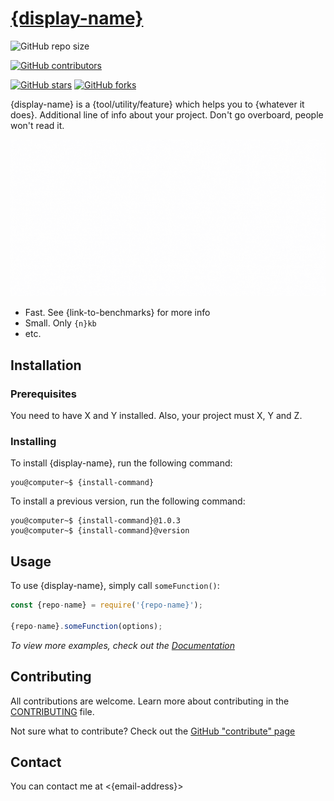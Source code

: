# [{display-name}][github-homepage]

<!--
Hey there!
==========

Thanks for checking this out. If you find this helpful, please leave a star!
If you have any suggestions, feel free to open a pull request or an issue.

To make life easier, do a quick search-and-replace for:
{display-name}: The project's display name (ex. Angular)
{repo-name}: The name of the repo the project (ex. angular)
{github-username}: The username under which the repo is (ex. angular)
{install-command}: The command to install the project (ex. npm install @angular/cli)
{email-address}: The email address where to reach you
Keep a lookout for text in curly braces.

**Make sure to read through the whole README.**
-->

<!--
Core concepts
=============

Your README should be a gateway to all other resource. It should answer these
questions as fast as possible:
1. What is the project for? (A short description)
2. Can I use it? (Prerequisites)
3. If yes, how do I install it? (Installation, Usage examples, etc.)
4. How can I help? (License, Contributing, etc.)
-->

<!--
Badges
======

Badges are a great way to show tiny tidbits of info.
They also attract the eye but don't overuse them.

You can also make these badges link to relevant pages.

Quick note, remove the comments/move them all to the top so that the badges
render properly.
-->

<!--
Repo size badge
===============

Repo size is more "universal" than, say, npm package size.
Feel free to change this.
-->
![GitHub repo size][repo-size]

<!--
Contributors badge
=================

Just to encourage others to contribute.
-->
[![GitHub contributors][contributors]][contributors-url]

<!--
Stars and forks badges
======================

You may be thinking,

"why is there a badge for stars (and stuff)?
aren't they already shown on the repo's homepage?"

Well, the fact is this README may be shown in other places.
For example, if this is an npm package, this README will also be shown on npm.
There may also be other places where this is shown.
If this README is supposed to be only on GitHub, feel free to remove these badges.
-->
[![GitHub stars][stars]][stars-url]
[![GitHub forks][forks]][forks-url]

<!--
Other badges
============

Here's a bunch of commonly used badges to save a visit to shields.io.
You can uncomment them if you want. Don't forget to uncomment and fill
their respective references at the bottom of the page.

[![GitHub Workflow Status][workflow-status]][workflow-url]
![npm bundle size][npm-size]
[![npm downloads][npm-downloads]][repo-npm]
[![License][license]][license-url]
![Page Hits][page-hits]

There's more at shields.io and at other sources. You can use them if relevant.
Once again, don't add too much. Try to limit badges to a single line.
-->

<!--
Writing guidelines
==================

Before you start, check out the writing guidelines
which lives at ./writing-guidelines.md for general writing tips.
-->

<!--
Images
======

You can place a logo or a banner image near the top of the README.
Don't place both, if you want to just place the logo in the banner.
-->

<!--
Logo
====

Place a logo here. You can also make the logo move to the right for a cool effect
by using `<img align"right">`
-->

<!--
Description
===========

This is where we start with the description. Keep it short, but convincing.
-->
{display-name} is a {tool/utility/feature} which helps you to {whatever it does}.
Additional line of info about your project. Don't go overboard, people won't
read it.

<!--
Banner
======

Place a banner image here.

Prefer setting a background color for your image.
This is because you don't know where your image will be placed.

You can put a short description above the banner if you like.
-->
![{display-name][banner]

<!--
Other Screenshots
=================

Use this space after the banner to show 2-3 screenshots (or GIFs)
of what your project does. A picture is worth a thousand words.

Only exception is don't put screenshots of code. Put the code in code blocks.
-->

<!--
Highlights
==========

Place a list of highlights here
-->

- Fast. See {link-to-benchmarks} for more info
- Small. Only `{n}kb`
- etc.

<!--
Installation
============

Once you have a clear and concise description of the project,
direct people to install the project and try it for themselves
-->
## Installation

<!--
Prerequisites
=============

First, show people what they need to install this library.
-->

### Prerequisites

<!--
Make sure to link to the resource needed
-->
You need to have X and Y installed. Also, your project must X, Y and Z.

### Installing

<!--
1. Give them a quick and easy way to install a production version
2. Show them how they can install previous versions and nightly builds
-->

To install {display-name}, run the following command:

<!--
Use the console language because it highlights the prompt
-->
```console
you@computer~$ {install-command}
```

To install a previous version, run the following command:

```console
you@computer~$ {install-command}@1.0.3
you@computer~$ {install-command}@version
```

<!--
If there are any alternate downloads, show them here.

For example, you may have the option to install a core lightweight option, etc.
Place them here.
-->

<!--
Usage
=====

Show a minimal code example to integrate your program with their code. 
It can be a terminal command to run, or a function to call, etc.
-->
## Usage

To use {display-name}, simply call `someFunction()`:

```js
const {repo-name} = require('{repo-name}');

{repo-name}.someFunction(options);
```

<!--
Link to the docs for bonus points!
-->
_To view more examples, check out the [Documentation][docs]_

<!--
Contributing
============

Show the users where to go to contribute, and also show them how they can find
out what they can help with
-->
## Contributing

All contributions are welcome. Learn more about contributing in
the [CONTRIBUTING][contributing] file.

Not sure what to contribute? Check out the [GitHub "contribute" page][contribute]

<!--
Contact
=======

Show them how they can _personally_ contact you
-->
## Contact

You can contact me at <{email-address}>

<!--
Link references
===============

Always prefer reference-style links because
1. They are easy to maintain
2. There is always going to be that person
   who is reading this in an editor/as a raw file.
-->
[github-homepage]: https://github.com/{github-username}/{repo-name}
[repo-size]: https://img.shields.io/github/repo-size/{github-username}/{repo-name}

[stars]: https://img.shields.io/github/stars/{github-username}/{repo-name}
[stars-url]: https://github.com/{github-username}/{repo-name}/stargazers

[contributors]: https://img.shields.io/github/contributors/{github-username}/{repo-name}
[contributors-url]: https://github.com/{github-username}/{repo-name}/graphs/contributors

[forks]: https://img.shields.io/github/forks/{github-username}/{repo-name}
[forks-url]: https://github.com/{github-username}/{repo-name}/network/members

[banner]: ./assets/banner.gif
[docs]: ./docs/start.md
[contributing]: ./CONTRIBUTING.md
[contribute]: https://github.com/{github-username}/{repo-name}/contribute

<!--
Extra badges
============

See top for more info.

[workflow-status]: https://img.shields.io/github/workflow/status/{github-username}/{repo-name}/{workflow-name}
[workflow-url]: https://github.com/{github-username}/{repo-name}/actions

[npm-size]: https://img.shields.io/bundlephobia/minzip/{repo-name}
[npm-size-url]: https://bundlephobia.com/package/{repo-name}

[npm-downloads]: https://img.shields.io/npm/dw/{repo-name}
[repo-npm]: https://npm.im/{repo-name}

[license]: https://img.shields.io/github/license/github-username/{repo-name}
[license-url]: ./LICENSE

[page-hits]: https://hits.seeyoufarm.com/api/count/incr/badge.svg?url=https%3A%2F%2Fgithub.com%2F{github-username}%2F{repo-name}&count_bg=%2379C83D&title_bg=%23555555&icon=&icon_color=%23E7E7E7&title=hits&edge_flat=false
-->
